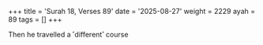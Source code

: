 +++
title = 'Surah 18, Verses 89'
date = '2025-08-27'
weight = 2229
ayah = 89
tags = []
+++

Then he travelled a ˹different˺ course